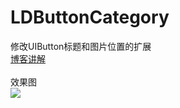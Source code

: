 # LDButtonCategory
修改UIButton标题和图片位置的扩展
<br>[博客讲解](http://blog.csdn.net/lqq200912408/article/details/51323336)
<br>
<br>效果图
<br>![](https://github.com/LQQZYY/LZButtonCategory/blob/master/LZButton.png)
